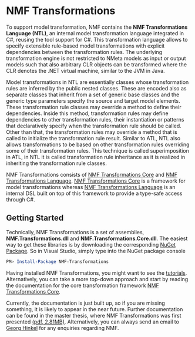 # NMF Transformations

To support model transformation, NMF contains the **NMF Transformations Language (NTL)**, an internal model transformation language integrated in C#,
reusing the tool support for C#. This transformation language allows to
specify extensible rule-based model transformations with explicit dependencies
between the transformation rules. The underlying transformation engine is not
restricted to NMeta models as input or output models such that also arbitrary
CLR objects can be transformed where the CLR denotes the .NET virtual machine, similar to the JVM in Java.

Model transformations in NTL are essentially classes whose transformation
rules are inferred by the public nested classes. These are encoded also as separate classes that inherit from a set of generic base classes and the generic type
parameters specify the source and target model elements. These transformation
rule classes may override a method to define their dependencies. Inside this
method, transformation rules may define dependencies to other transformation
rules, their instantiation or patterns that declaratively specify when the transformation rule should be called. Other than that, the transformation rules may
override a method that is called to initialize the transformation rule result. Similar to ATL, NTL also allows transformations to be based on other transformation
rules overriding some of their transformation rules. This technique is called superimposition in ATL, in NTL it is called transformation rule inheritance as
it is realized in inheriting the transformation rule classes.

NMF Transformations consists of [NMF Transformations Core](NMF-Transformations-Core.md) and [NMF Transformations Language](NMF-Transformations-Language.md). [NMF Transformations Core](NMF-Transformations-Core.md) is a framework for model transformations whereas [NMF Transformations Language](NMF-Transformations-Language.md) is an internal DSL built on top of this framework to provide a type-safe access through C#.

## Getting Started

Technically, NMF Transformations is a set of assemblies, **NMF.Transformations.dll** and **NMF.Transformations.Core.dll**. The easiest way to get these libraries is by downloading the corresponding [NuGet Package](https://www.nuget.org/packages?q=nmf). So in Visual Studio, simply type into the NuGet package console

>
```powershell
PM> Install-Package NMF-Transformations
```

Having installed NMF Transformations, you might want to see the [tutorials](TransformationTutorials.md). Alternatively, you can take a more top-down approach and start by reading the documentation for the core transformation framework [NMF Transformations Core](NMF-Transformations-Core.md).

Currently, the documentation is just built up, so if you are missing something, it is likely to appear in the near future. Further documentation can be found in the master thesis, where NMF Transformations was first presented [(pdf, 2.81MB)](http://sdqweb.ipd.kit.edu/publications/pdfs/hinkel2013a.pdf). Alternatively, you can always send an email to [Georg Hinkel](mailto:georg.hinkel@gmail.com) for any enquiries regarding NMF.
